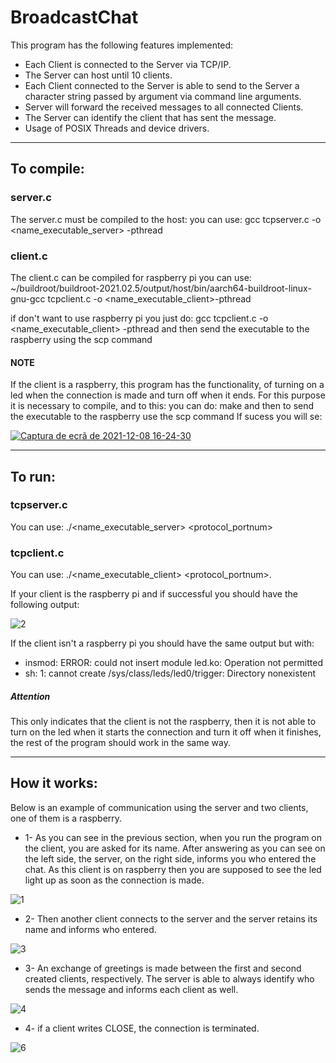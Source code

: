 # BroadcastChat


This program has the following features implemented:

- Each Client is connected to the Server via TCP/IP.
- The Server can host until 10 clients.
- Each Client connected to the Server is able to send to the Server a character string passed by argument via command line arguments. 
- Server will forward the received messages to all connected Clients.
- The Server can identify the client that has sent the message. 
- Usage of POSIX Threads and device drivers.

-----------------------------------------------------------------------------------------------------------------------------------------------------------------

## To compile:

### server.c
The server.c must be compiled to the host:
you can use: gcc tcpserver.c -o <name_executable_server> -pthread

### client.c
The client.c can be compiled for raspberry pi
you can use:  ~/buildroot/buildroot-2021.02.5/output/host/bin/aarch64-buildroot-linux-gnu-gcc tcpclient.c -o <name_executable_client>-pthread

if don't want to use raspberry pi
you just do: gcc tcpclient.c -o <name_executable_client> -pthread
and then send the executable to the raspberry using the scp command

#### NOTE
If the client is a raspberry, this program has the functionality, of turning on a led when the connection is made and turn off when it ends. For this purpose it is necessary to compile, and to this:
you can do: make
and then to send the executable to the raspberry use the scp command
If sucess you will se: 

[
![Captura de ecrã de 2021-12-08 16-24-30](https://user-images.githubusercontent.com/95348254/145245680-36ef5901-d67a-42ba-9a7d-728d976155e7.png)
](url)

------------------------------------------------------------------------------------------------------------------------------------------------------------------

## To run:

 ### tcpserver.c
You can use: ./<name_executable_server> <protocol_portnum>

 ### tcpclient.c
You can use: ./<name_executable_client>   <servername> <protocol_portnum>.
 
 If your client is the raspberry pi and if successful you should have the following output:
 
 ![2](https://user-images.githubusercontent.com/95348254/145248548-9a4b3f03-cbe5-4c61-a61f-a746ebad0a1c.png)
 
If the client isn't a raspberry pi you should have the same output but with:

 - insmod: ERROR: could not insert module led.ko: Operation not permitted
 - sh: 1: cannot create /sys/class/leds/led0/trigger: Directory nonexistent
 
 ##### Attention
 This only indicates that the client is not the raspberry, then it is not able to turn on the led when it starts the connection and turn it off when it finishes, the rest of the program should work in the same way.


------------------------------------------------------------------------------------------------------------------------------------------------------------------

 ## How it works:
 
Below is an example of communication using the server and two clients, one of them is a raspberry. 
 
 - 1- As you can see in the previous section, when you run the program on the client, you are asked for its name. After answering as you can see on the left side, the server, on the right side, informs you who entered the chat. As this client is on raspberry then you are supposed to see the led light up as soon as the connection is made.
 

 ![1](https://user-images.githubusercontent.com/95348254/145256231-03a06918-7c1e-4f99-888e-bcc43d9cfb01.png)
 
 
 - 2- Then another client connects to the server and the server retains its name and informs who entered.
  
 ![3](https://user-images.githubusercontent.com/95348254/145257498-d5ef8652-d4b8-4a10-b350-695148477fbe.png)
 
 
 - 3- An exchange of greetings is made between the first and second created clients, respectively. The server is able to always identify who sends the message and informs each client as well.
 
![4](https://user-images.githubusercontent.com/95348254/145257509-acce0ed8-a727-4a08-81ae-93cd291e872a.png)
 
 - 4- if a client writes CLOSE, the connection is terminated.
 
![6](https://user-images.githubusercontent.com/95348254/145259623-d1df73cb-1c9a-45f7-9a39-9db79ea9fed9.png)

 
 
 









